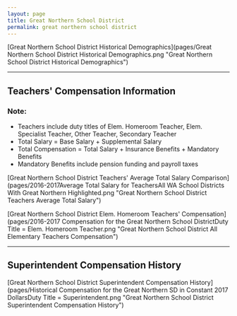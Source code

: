 ```yaml
---
layout: page
title: Great Northern School District
permalink: great northern school district
---
```



[Great Northern School District Historical Demographics](pages/Great Northern School District Historical Demographics.png "Great Northern School District Historical Demographics")

___

## Teachers' Compensation Information
### Note:
- Teachers include duty titles of Elem. Homeroom Teacher, Elem. Specialist Teacher, Other Teacher, Secondary Teacher
- Total Salary = Base Salary + Supplemental Salary
- Total Compensation = Total Salary + Insurance Benefits + Mandatory Benefits
- Mandatory Benefits include pension funding and payroll taxes

[Great Northern School District Teachers' Average Total Salary Comparison](pages/2016-2017Average Total Salary for TeachersAll WA School Districts With Great Northern Highlighted.png "Great Northern School District Teachers Average Total Salary")

[Great Northern School District Elem. Homeroom Teachers' Compensation](pages/2016-2017 Compensation for the Great Northern School DistrictDuty Title = Elem. Homeroom Teacher.png "Great Northern School District All Elementary Teachers Compensation")


___

## Superintendent Compensation History

[Great Northern School District Superintendent Compensation History](pages/Historical Compensation for the Great Northern SD in Constant 2017 DollarsDuty Title = Superintendent.png "Great Northern School District Superintendent Compensation History")

